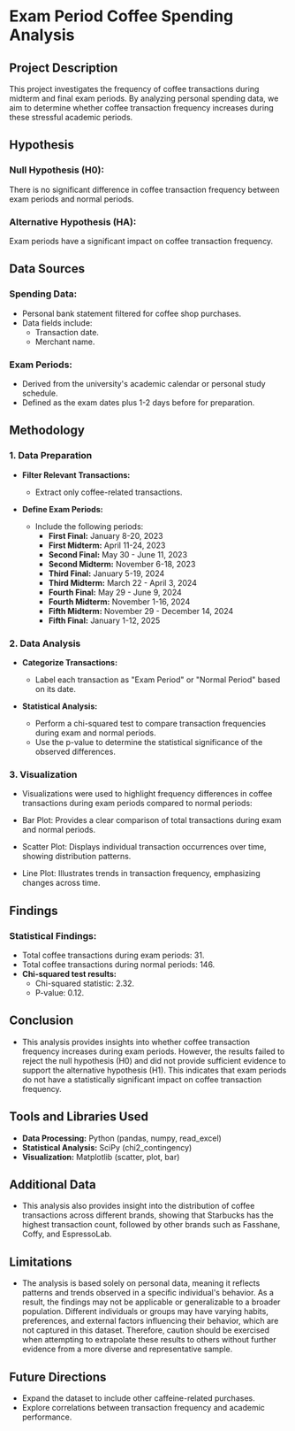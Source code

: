 # Exam Period Coffee Spending Analysis

## Project Description

This project investigates the frequency of coffee transactions during midterm and final exam periods. By analyzing personal spending data, we aim to determine whether coffee transaction frequency increases during these stressful academic periods.

## Hypothesis

### Null Hypothesis (H0):

There is no significant difference in coffee transaction frequency between exam periods and normal periods.

### Alternative Hypothesis (HA):

Exam periods have a significant impact on coffee transaction frequency.

## Data Sources

### Spending Data:

- Personal bank statement filtered for coffee shop purchases.
- Data fields include:
  - Transaction date.
  - Merchant name.

### Exam Periods:

- Derived from the university's academic calendar or personal study schedule.
- Defined as the exam dates plus 1-2 days before for preparation.

## Methodology

### 1. Data Preparation

- **Filter Relevant Transactions:**

  - Extract only coffee-related transactions.

- **Define Exam Periods:**

  - Include the following periods:
    - **First Final:** January 8-20, 2023
    - **First Midterm:** April 11-24, 2023
    - **Second Final:** May 30 - June 11, 2023
    - **Second Midterm:** November 6-18, 2023
    - **Third Final:** January 5-19, 2024
    - **Third Midterm:** March 22 - April 3, 2024
    - **Fourth Final:** May 29 - June 9, 2024
    - **Fourth Midterm:** November 1-16, 2024
    - **Fifth Midterm:** November 29 - December 14, 2024
    - **Fifth Final:** January 1-12, 2025

### 2. Data Analysis

- **Categorize Transactions:**

  - Label each transaction as "Exam Period" or "Normal Period" based on its date.

- **Statistical Analysis:**

  - Perform a chi-squared test to compare transaction frequencies during exam and normal periods.
  - Use the p-value to determine the statistical significance of the observed differences.

### 3. Visualization

- Visualizations were used to highlight frequency differences in coffee transactions during exam periods compared to normal periods:

- Bar Plot:
Provides a clear comparison of total transactions during exam and normal periods.

- Scatter Plot:
Displays individual transaction occurrences over time, showing distribution patterns.

- Line Plot:
Illustrates trends in transaction frequency, emphasizing changes across time.

## Findings

### Statistical Findings:

- Total coffee transactions during exam periods: 31.
- Total coffee transactions during normal periods: 146.
- **Chi-squared test results:**
  - Chi-squared statistic: 2.32.
  - P-value: 0.12.

## Conclusion

- This analysis provides insights into whether coffee transaction frequency increases during exam periods. However, the results failed to reject the null hypothesis (H0) and did not provide sufficient evidence to support the alternative hypothesis (H1). This indicates that exam periods do not have a statistically significant impact on coffee transaction frequency.

## Tools and Libraries Used

- **Data Processing:** Python (pandas, numpy, read_excel)
- **Statistical Analysis:** SciPy (chi2_contingency)
- **Visualization:** Matplotlib (scatter, plot, bar)

## Additional Data
- This analysis also provides insight into the distribution of coffee transactions across different brands, showing that Starbucks has the highest transaction count, followed by other brands such as Fasshane, Coffy, and EspressoLab.

## Limitations

- The analysis is based solely on personal data, meaning it reflects patterns and trends observed in a specific individual's behavior. As a result, the findings may not be applicable or generalizable to a broader population. Different individuals or groups may have varying habits, preferences, and external factors influencing their behavior, which are not captured in this dataset. Therefore, caution should be exercised when attempting to extrapolate these results to others without further evidence from a more diverse and representative sample.

## Future Directions
- Expand the dataset to include other caffeine-related purchases.
- Explore correlations between transaction frequency and academic performance.

